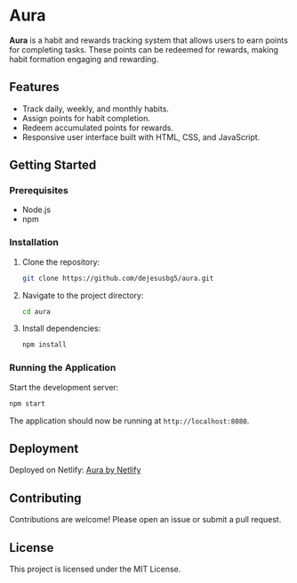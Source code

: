 # Aura

**Aura** is a habit and rewards tracking system that allows users to earn points for completing tasks. These points can be redeemed for rewards, making habit formation engaging and rewarding.

## Features

- Track daily, weekly, and monthly habits.
- Assign points for habit completion.
- Redeem accumulated points for rewards.
- Responsive user interface built with HTML, CSS, and JavaScript.

## Getting Started

### Prerequisites

- Node.js
- npm

### Installation

1. Clone the repository:
    ```bash
    git clone https://github.com/dejesusbg5/aura.git
    ```
2. Navigate to the project directory:
    ```bash
    cd aura
    ```
3. Install dependencies:
    ```bash
    npm install
    ```

### Running the Application

Start the development server:
```bash
npm start
```
The application should now be running at `http://localhost:8080`.

## Deployment

Deployed on Netlify: [Aura by Netlify](https://auraby.netlify.app/)

## Contributing

Contributions are welcome! Please open an issue or submit a pull request.

## License

This project is licensed under the MIT License.
